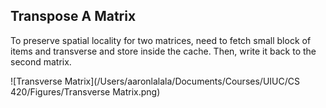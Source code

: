 ## Transpose A Matrix

To preserve spatial locality for two matrices, need to fetch small block of items and transverse and store inside the cache. Then, write it back to the second matrix.

![Transverse Matrix](/Users/aaronlalala/Documents/Courses/UIUC/CS 420/Figures/Transverse Matrix.png)